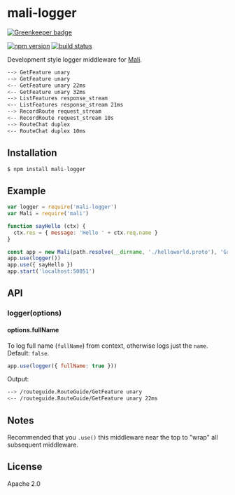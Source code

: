 
# mali-logger

[![Greenkeeper badge](https://badges.greenkeeper.io/malijs/logger.svg)](https://greenkeeper.io/)

[![npm version](https://img.shields.io/npm/v/mali-logger.svg?style=flat-square)](https://www.npmjs.com/package/mali-logger)
[![build status](https://img.shields.io/travis/malijs/logger/master.svg?style=flat-square)](https://travis-ci.org/malijs/logger)

Development style logger middleware for [Mali](https://github.com/malijs/mali).

```sh
--> GetFeature unary
--> GetFeature unary
<-- GetFeature unary 22ms
<-- GetFeature unary 32ms
--> ListFeatures response_stream
<-- ListFeatures response_stream 21ms
--> RecordRoute request_stream
<-- RecordRoute request_stream 10s
--> RouteChat duplex
<-- RouteChat duplex 10ms
```

## Installation

```js
$ npm install mali-logger
```

## Example

```js
var logger = require('mali-logger')
var Mali = require('mali')

function sayHello (ctx) {
  ctx.res = { message: 'Hello ' + ctx.req.name }
}

const app = new Mali(path.resolve(__dirname, './helloworld.proto'), 'Greeter')
app.use(logger())
app.use({ sayHello })
app.start('localhost:50051')
```

## API

### logger(options)

#### options.fullName 

To log full name (`fullName`) from context, otherwise logs just the `name`. Default: `false`.

```js
app.use(logger({ fullName: true }))
```

Output:

```sh
--> /routeguide.RouteGuide/GetFeature unary
<-- /routeguide.RouteGuide/GetFeature unary 22ms
```

## Notes

Recommended that you `.use()` this middleware near the top
to "wrap" all subsequent middleware.

## License

Apache 2.0
